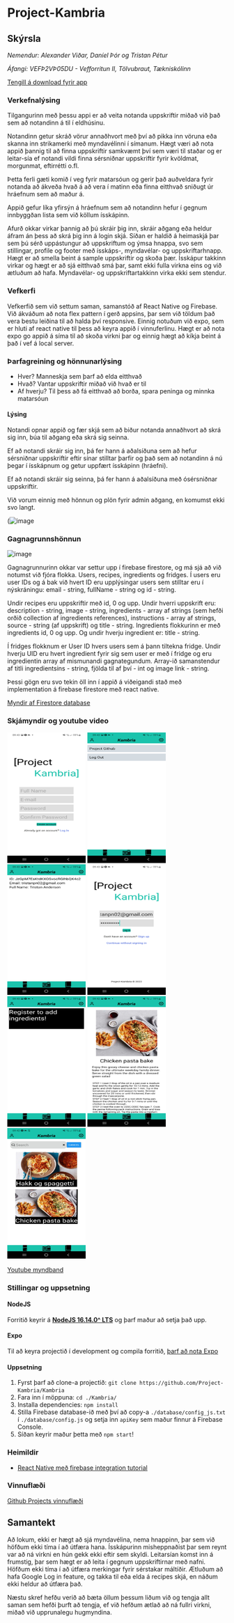 # Project-Kambria

## Skýrsla

_Nemendur: Alexander Viðar, Daníel Þór og Tristan Pétur_

_Áfangi: VEFÞ2VÞ05DU - Vefforritun II, Tölvubraut, Tækniskólinn_

[Tengill á download fyrir app](https://exp-shell-app-assets.s3.us-west-1.amazonaws.com/android/%40tpan02/Kambria-474935fd43d744ffa3c5596b455bc5ee-signed.apk)

### Verkefnalýsing
Tilgangurinn með þessu appi er að veita notanda uppskriftir miðað við það sem að notandinn á til í eldhúsinu.

Notandinn getur skráð vörur annaðhvort með því að pikka inn vöruna eða skanna inn strikamerki með myndavélinni í símanum.
Hægt væri að nota appið þannig til að finna uppskriftir samkvæmt því sem væri til staðar og er leitar-sía ef notandi vildi finna sérsniðnar uppskriftir fyrir kvöldmat, morgunmat, eftirrétti o.fl.

Þetta ferli gæti komið í veg fyrir matarsóun og gerir það auðveldara fyrir notanda að ákveða hvað á að vera í matinn eða finna eitthvað sniðugt úr hráefnum sem að maður á.

Appið gefur líka yfirsýn á hráefnum sem að notandinn hefur í gegnum innbyggðan lista sem við köllum ísskápinn.

Afurð okkar virkar þannig að þú skráir þig inn, skráir aðgang eða heldur áfram án þess að skrá þig inn á login skjá. Síðan er haldið á heimaskjá þar sem þú sérð uppástungur að uppskriftum og ýmsa hnappa, svo sem stillingar, profile og footer með ísskáps-, myndavélar- og uppskriftarhnapp. Hægt er að smella beint á sample uppskriftir og skoða þær. Ísskápur takkinn virkar og hægt er að sjá eitthvað smá þar, samt ekki fulla virkna eins og við ætluðum að hafa. Myndavélar- og uppskriftartakkinn virka ekki sem stendur.

### Vefkerfi

Vefkerfið sem við settum saman, samanstóð af React Native og Firebase. Við ákváðum að nota flex pattern í gerð appsins, þar sem við töldum það vera bestu leiðina til að halda því responsive. Einnig notuðum við expo, sem er hluti af react native til þess að keyra appið í vinnuferlinu. Hægt er að nota expo go appið á síma til að skoða virkni þar og einnig hægt að kíkja beint á það í vef á local server.

### Þarfagreining og hönnunarlýsing

* Hver? Manneskja sem þarf að elda eitthvað
* Hvað? Vantar uppskriftir miðað við hvað er til
* Af hverju? Til þess að fá eitthvað að borða, spara peninga og minnka matarsóun

#### Lýsing 
Notandi opnar appið og fær skjá sem að biður notanda annaðhvort að skrá sig inn, búa til aðgang eða skrá sig seinna.

Ef að notandi skráir sig inn, þá fer hann á aðalsíðuna sem að hefur sérsniðnar uppskriftir eftir sínar stilltar þarfir og það sem að notandinn á nú þegar í ísskápnum og getur uppfært ísskápinn (hráefni).

Ef að notandi skráir sig seinna, þá fer hann á aðalsíðuna með ósérsniðnar uppskriftir.

Við vorum einnig með hönnun og plön fyrir admin aðgang, en komumst ekki svo langt.

(![image](https://user-images.githubusercontent.com/54663650/155518251-99c790a7-e219-4ddb-9846-5167a2bdbf90.png)

### Gagnagrunnshönnun

![image](https://user-images.githubusercontent.com/54663650/155686870-7bc5b27a-2550-4beb-b288-70d2b5cb5199.png)

Gagnagrunnurinn okkar var settur upp í firebase firestore, og má sjá að við notumst við fjóra flokka. Users, recipes, ingredients og fridges. Í users eru user IDs og á bak við hvert ID eru upplýsingar users sem stilltar eru í nýskráningu: email - string, fullName - string og id - string. 

Undir recipes eru uppskriftir með id, 0 og upp. Undir hverri uppskrift eru: description - string, image - string, ingredients - array af strings (sem hefði orðið collection af ingredients references), instructions - array af strings, source - string (af uppskrift) og title - string. Ingredients flokkurinn er með ingredients id, 0 og upp. Og undir hverju ingredient er: title - string. 

Í fridges flokknum er User ID hvers users sem á þann tiltekna fridge. Undir hverju UID eru hvert ingredient fyrir sig sem user er með í fridge og eru ingredientin array af mismunandi gagnategundum. Array-ið samanstendur af titli ingredientsins - string, fjölda til af því - int og image link - string.

Þessi gögn eru svo tekin öll inn í appið á viðeigandi stað með implementation á firebase firestore með react native.

[Myndir af Firestore database](https://github.com/Project-Kambria/Kambria/tree/main/db_myndir)

### Skjámyndir og youtube video

<img src="https://github.com/Project-Kambria/Kambria/blob/main/db_myndir/Screenshot_20220225-094350_Expo_Go.jpg" width="180" height="300" >
<img src="https://github.com/Project-Kambria/Kambria/blob/main/db_myndir/Screenshot_20220225-094343_Expo_Go.jpg" width="180" height="300" >
<img src="https://github.com/Project-Kambria/Kambria/blob/main/db_myndir/Screenshot_20220225-094339_Expo_Go.jpg" width="180" height="300" >
<img src="https://github.com/Project-Kambria/Kambria/blob/main/db_myndir/Screenshot_20220225-094332_Expo_Go.jpg" width="180" height="300" >
<img src="https://github.com/Project-Kambria/Kambria/blob/main/db_myndir/Screenshot_20220225-094305_Expo_Go.jpg" width="180" height="300" >
<img src="https://github.com/Project-Kambria/Kambria/blob/main/db_myndir/Screenshot_20220225-094256_Expo_Go.jpg" width="180" height="300" >
<img src="https://github.com/Project-Kambria/Kambria/blob/main/db_myndir/Screenshot_20220225-094252_Expo_Go.jpg" width="180" height="300" >

[Youtube myndband](https://www.youtube.com/watch?v=txwPBZvsxRQ)

### Stillingar og uppsetning
#### NodeJS
Forritið keyrir á [**NodeJS 16.14.0^ LTS**](https://nodejs.org/en/download/) og þarf maður að setja það upp.

#### Expo
Til að keyra projectið í development og compila forritið, [þarf að nota Expo](https://expo.dev/)

#### Uppsetning
1. Fyrst þarf að clone-a projectið: `git clone https://github.com/Project-Kambria/Kambria`
2. Fara inn í möppuna: `cd ./Kambria/`
3. Installa dependencies: `npm install`
4. Stilla Firebase database-ið með því að copy-a `./database/config_js.txt` í `./database/config.js` og setja inn `apiKey` sem maður finnur á Firebase Console.
5. Síðan keyrir maður þetta með `npm start`!

### Heimildir

* [React Native með firebase integration tutorial](https://www.freecodecamp.org/news/react-native-firebase-tutorial/)

### Vinnuflæði

[Github Projects vinnuflæði](https://github.com/orgs/Project-Kambria/projects/2/views/1)

## Samantekt

Að lokum, ekki er hægt að sjá myndavélina, nema hnappinn, þar sem við höfðum ekki tíma í að útfæra hana. Ísskápurinn misheppnaðist þar sem reynt var að ná virkni en hún gekk ekki eftir sem skyldi. Leitarsían komst inn á frumstig, þar sem hægt er að leita í gegnum uppskriftirnar með nafni. Höfðum ekki tíma í að útfæra merkingar fyrir sérstakar máltíðir. Ætluðum að hafa Google Log in feature, og takka til eða elda á recipes skjá, en náðum ekki heldur að útfæra það. 

Næstu skref hefðu verið að bæta öllum þessum liðum við og tengja allt saman sem hefði þurft að tengja, ef við hefðum ætlað að ná fullri virkni, miðað við upprunalegu hugmyndina. 
